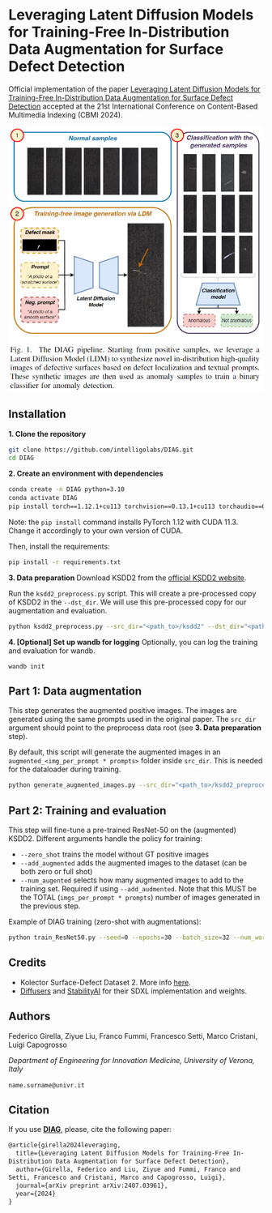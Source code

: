 # Leveraging Latent Diffusion Models for Training-Free In-Distribution Data Augmentation for Surface Defect Detection #

Official implementation of the paper [Leveraging Latent Diffusion Models for Training-Free In-Distribution Data Augmentation for Surface Defect Detection](https://intelligolabs.github.io/DIAG/) accepted at the 21st International Conference on Content-Based Multimedia Indexing (CBMI 2024).
<p align="center">
  <img src="src/teaser.png" alt="Teaser for DIAG" width=600/>
</p>

## Installation ##
**1. Clone the repository**
```bash
git clone https://github.com/intelligolabs/DIAG.git
cd DIAG
```

**2. Create an environment with dependencies**
```bash
conda create -n DIAG python=3.10
conda activate DIAG
pip install torch==1.12.1+cu113 torchvision==0.13.1+cu113 torchaudio==0.12.1 --extra-index-url https://download.pytorch.org/whl/cu113
```
Note: the `pip install` command installs PyTorch 1.12 with CUDA 11.3. Change it accordingly to your own version of CUDA.

Then, install the requirements:
```bash
pip install -r requirements.txt
```

**3. Data preparation**
Download KSDD2 from the [official KSDD2 website](https://www.vicos.si/resources/kolektorsdd2/).

Run the `ksdd2_preprocess.py` script. This will create a pre-processed copy of KSDD2 in the `--dst_dir`.
We will use this pre-processed copy for our augmentation and evaluation.
```bash
python ksdd2_preprocess.py --src_dir="<path_to>/ksdd2" --dst_dir="<path_to>/ksdd2_preprocessed"
```

**4. [Optional] Set up wandb for logging**
Optionally, you can log the training and evaluation for wandb.
```
wandb init
```

## Part 1: Data augmentation ##
This step generates the augmented positive images.
The images are generated using the same prompts used in the original paper.
The `src_dir` argument should point to the preprocess data root (see **3. Data preparation** step).

By default, this script will generate the augmented images in an `augmented_<img_per_prompt * prompts>` folder inside `src_dir`.
This is needed for the dataloader during training.
```bash
python generate_augmented_images.py --src_dir="<path_to>/ksdd2_preprocessed" --imgs_per_prompt=50  --seed=0
```

## Part 2: Training and evaluation ##
This step will fine-tune a pre-trained ResNet-50 on the (augmented) KSDD2.
Different arguments handle the policy for training:
- `--zero_shot` trains the model without GT positive images
- `--add_augmented` adds the augmented images to the dataset (can be both zero or full shot)
- `--num_augented` selects how many augmented images to add to the training set.
  Required if using `--add_audmented`.
  Note that this MUST be the TOTAL (`imgs_per_prompt * prompts`) number of images generated in the previous step.

Example of DIAG training (zero-shot with augmentations):
```bash
python train_ResNet50.py --seed=0 --epochs=30 --batch_size=32 --num_workers=8 --dataset_path="<path_to>/ksdd2_preprocessed" --zero_shot --add_augmented --num_augmented=100 --logging
```

## Credits ##
- Kolector Surface-Defect Dataset 2. More info [here](https://www.vicos.si/resources/kolektorsdd2/).
- [Diffusers](https://huggingface.co/docs/diffusers/en/using-diffusers/sdxl) and [StabilityAI](https://huggingface.co/diffusers/stable-diffusion-xl-1.0-inpainting-0.1) for their SDXL implementation and weights.

## Authors ##
Federico Girella, Ziyue Liu, Franco Fummi, Francesco Setti, Marco Cristani, Luigi Capogrosso

*Department of Engineering for Innovation Medicine, University of Verona, Italy*

`name.surname@univr.it`

## Citation ##
If you use [**DIAG**](https://arxiv.org/abs/2407.03961), please, cite the following paper:
```
@article{girella2024leveraging,
  title={Leveraging Latent Diffusion Models for Training-Free In-Distribution Data Augmentation for Surface Defect Detection},
  author={Girella, Federico and Liu, Ziyue and Fummi, Franco and Setti, Francesco and Cristani, Marco and Capogrosso, Luigi},
  journal={arXiv preprint arXiv:2407.03961},
  year={2024}
}
```
